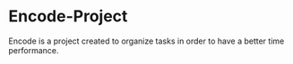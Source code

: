 # Encode-Project
Encode is a project created to organize tasks in order to have a better time performance.
